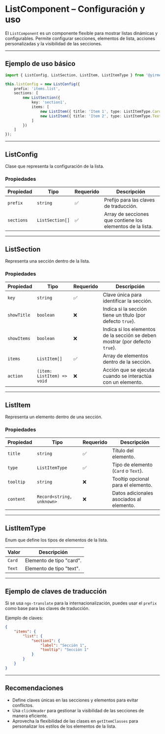 # ListComponent – Configuración y uso

El `ListComponent` es un componente flexible para mostrar listas dinámicas y configurables. Permite configurar secciones, elementos de lista, acciones personalizadas y la visibilidad de las secciones.

---

## Ejemplo de uso básico

```ts
import { ListConfig, ListSection, ListItem, ListItemType } from '@yirmelsanchez/angular-components';

this.listConfig = new ListConfig({
    prefix: 'items.list',
    sections: [
        new ListSection({
            key: 'section1',
            items: [
                new ListItem({ title: 'Item 1', type: ListItemType.Card, tooltip: 'Tooltip 1' }),
                new ListItem({ title: 'Item 2', type: ListItemType.Text, tooltip: 'Tooltip 2' })
            ]
        })
    ]
});
```

---

## ListConfig

Clase que representa la configuración de la lista.

### Propiedades

| Propiedad  | Tipo            | Requerido | Descripción                                                |
| ---------- | --------------- | --------- | ---------------------------------------------------------- |
| `prefix`   | `string`        | ✅        | Prefijo para las claves de traducción.                     |
| `sections` | `ListSection[]` | ✅        | Array de secciones que contiene los elementos de la lista. |

---

## ListSection

Representa una sección dentro de la lista.

### Propiedades

| Propiedad   | Tipo                       | Requerido | Descripción                                                                  |
| ----------- | -------------------------- | --------- | ---------------------------------------------------------------------------- |
| `key`       | `string`                   | ✅        | Clave única para identificar la sección.                                     |
| `showTitle` | `boolean`                  | ❌        | Indica si la sección tiene un título (por defecto `true`).                   |
| `showItems` | `boolean`                  | ❌        | Indica si los elementos de la sección se deben mostrar (por defecto `true`). |
| `items`     | `ListItem[]`               | ✅        | Array de elementos dentro de la sección.                                     |
| `action`    | `(item: ListItem) => void` | ❌        | Acción que se ejecuta cuando se interactúa con un elemento.                  |

---

## ListItem

Representa un elemento dentro de una sección.

### Propiedades

| Propiedad | Tipo                      | Requerido | Descripción                              |
| --------- | ------------------------- | --------- | ---------------------------------------- |
| `title`   | `string`                  | ✅        | Título del elemento.                     |
| `type`    | `ListItemType`            | ✅        | Tipo de elemento (`Card` o `Text`).      |
| `tooltip` | `string`                  | ❌        | Tooltip opcional para el elemento.       |
| `content` | `Record<string, unknown>` | ❌        | Datos adicionales asociados al elemento. |

---

## ListItemType

Enum que define los tipos de elementos de la lista.

| Valor  | Descripción              |
| ------ | ------------------------ |
| `Card` | Elemento de tipo "card". |
| `Text` | Elemento de tipo "text". |

---

## Ejemplo de claves de traducción

Si se usa `ngx-translate` para la internacionalización, puedes usar el `prefix` como base para las claves de traducción.

Ejemplo de claves:

```json
{
    "items": {
        "list": {
            "section1": {
                "label": "Sección 1",
                "tooltip": "Sección 1"
            }
        }
    }
}
```

---

## Recomendaciones

-   Define claves únicas en las secciones y elementos para evitar conflictos.
-   Usa `clickHeader` para gestionar la visibilidad de las secciones de manera eficiente.
-   Aprovecha la flexibilidad de las clases en `getItemClasses` para personalizar los estilos de los elementos de la lista.
